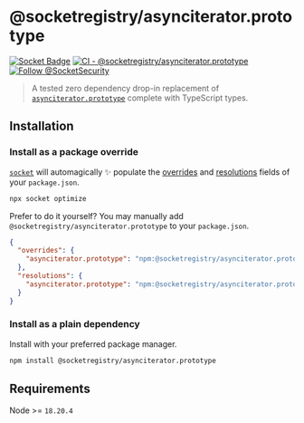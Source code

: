 # @socketregistry/asynciterator.prototype

[![Socket Badge](https://socket.dev/api/badge/npm/package/@socketregistry/asynciterator.prototype)](https://socket.dev/npm/package/@socketregistry/asynciterator.prototype)
[![CI - @socketregistry/asynciterator.prototype](https://github.com/SocketDev/socket-registry-js/actions/workflows/test.yml/badge.svg)](https://github.com/SocketDev/socket-registry-js/actions/workflows/test.yml)
[![Follow @SocketSecurity](https://img.shields.io/twitter/follow/SocketSecurity?style=social)](https://twitter.com/SocketSecurity)

> A tested zero dependency drop-in replacement of
> [`asynciterator.prototype`](https://socket.dev/npm/package/asynciterator.prototype)
> complete with TypeScript types.

## Installation

### Install as a package override

[`socket`](https://socket.dev/npm/package/socket) will automagically :sparkles:
populate the
[overrides](https://docs.npmjs.com/cli/v9/configuring-npm/package-json#overrides)
and [resolutions](https://yarnpkg.com/configuration/manifest#resolutions) fields
of your `package.json`.

```sh
npx socket optimize
```

Prefer to do it yourself? You may manually add
`@socketregistry/asynciterator.prototype` to your `package.json`.

```json
{
  "overrides": {
    "asynciterator.prototype": "npm:@socketregistry/asynciterator.prototype@^1"
  },
  "resolutions": {
    "asynciterator.prototype": "npm:@socketregistry/asynciterator.prototype@^1"
  }
}
```

### Install as a plain dependency

Install with your preferred package manager.

```sh
npm install @socketregistry/asynciterator.prototype
```

## Requirements

Node >= `18.20.4`

